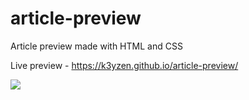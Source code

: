 # article-preview
Article preview made with HTML and CSS

Live preview - https://k3yzen.github.io/article-preview/

![](https://i.ibb.co/VSng9Df/preview-share.png)

